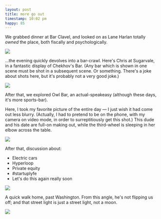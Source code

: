 ```yaml
---
layout: post
title: more go out
timestamp: 10:02 pm
happy: 85
---
```


We grabbed dinner at Bar Clavel, and looked on as Lane Harlan totally _owned_ the place, both fiscally and psychologically.

![](http://blog.jordan.matelsky.com/photo-journal/images/IMG_00157.JPG)

...the evening quickly devolves into a bar-crawl. Here's Chris at Sugarvale, in a fantastic display of Chekhov's Bar. (Any bar which is shown in one scene must be shot in a subsequent scene. Or something. There's a joke about shots here, but it's probably not a very good joke.)

![](http://blog.jordan.matelsky.com/photo-journal/images/IMG_00159.JPG)

After that, we explored Owl Bar, an actual-speakeasy (although these days, it's more sports-bar).

Here, I took my favorite picture of the entire day — I just wish it had come out less blurry. (Actually, I had to pretend to be on the phone, with my camera on video mode, in order to surreptitiously get this shot.) This dude and his date are full-on making out, while the third-wheel is sleeping in her elbow across the table.

![](http://blog.jordan.matelsky.com/photo-journal/images/hehehe.png)

After that, discussion about:

- Electric cars
- Hyperloop
- Private equity
- #startuplyfe
- Let's do this again really soon

![](http://blog.jordan.matelsky.com/photo-journal/images/IMG_00162.JPG)

A quick walk home, past Washington. From this angle, he's not flipping us off; and that street light is just a street light, not a moon.

![](http://blog.jordan.matelsky.com/photo-journal/images/IMG_00167.JPG)

